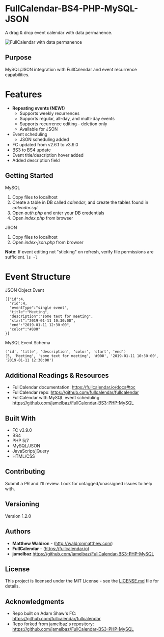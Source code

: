 # FullCalendar-BS4-PHP-MySQL-JSON

A drag & drop event calendar with data permanence.

![FullCalendar with data permanence](img/main.png)

## Purpose

MySQL/JSON integration with FullCalendar and event recurrence capabilities.

# Features

* **Repeating events (NEW!)**
    * Supports weekly recurrences
    * Supports regular, all-day, and multi-day events
    * Supports recurrence editing - deletion only
    * Available for JSON 
* Event scheduling
    * JSON scheduling added
* FC updated from v2.6.1 to v3.9.0
* BS3 to BS4 update
* Event title/description hover added
* Added description field

## Getting Started

MySQL

1. Copy files to localhost
2. Create a table in DB called *calendar*, and create the tables found in *calendar.sql*
3. Open *auth.php* and enter your DB credentials
4. Open *index.php* from browser

JSON

1. Copy files to localhost
2. Open *index-json.php* from browser

**Note:** If event editing not "sticking" on refresh, verify file permissions are sufficient. ``` ls -l ```

# Event Structure

JSON Object Event

```
[{"id":4,
  "rid":4,
  "eventType":"single event",
  "title":"Meeting",
  "description":"some text for meeting",
  "start":"2019-01-11 10:30:00",
  "end":"2019-01-11 12:30:00",
  "color":"#000"
}]
```

MySQL Event Schema

```
('id', 'title', 'description', 'color', 'start', 'end')
(5, 'Meeting', 'some text for meeting', '#000', '2019-01-11 10:30:00', '2019-01-11 12:30:00')
```


## Additional Readings & Resources

* FullCalendar documentation: https://fullcalendar.io/docs#toc
* FullCalendar repo: https://github.com/fullcalendar/fullcalendar
* FullCalendar with MySQL event scheduling: https://github.com/jamelbaz/FullCalendar-BS3-PHP-MySQL

## Built With

* FC v3.9.0
* BS4
* PHP 5/7
* MySQL/JSON
* JavaScript/jQuery
* HTML/CSS

## Contributing

Submit a PR and I'll review. Look for untagged/unassigned issues to help with.

## Versioning

Version 1.2.0

## Authors

* **Matthew Waldron** - (http://waldronmatthew.com)
* **FullCalendar** - (https://fullcalendar.io)
* **jamelbaz** https://github.com/jamelbaz/FullCalendar-BS3-PHP-MySQL

## License

This project is licensed under the MIT License - see the [LICENSE.md](LICENSE.md) file for details.

## Acknowledgments

* Repo built on Adam Shaw's FC: https://github.com/fullcalendar/fullcalendar
* Repo forked from jamelbaz's repository: https://github.com/jamelbaz/FullCalendar-BS3-PHP-MySQL
